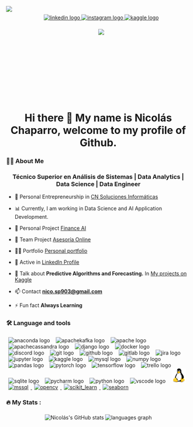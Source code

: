 <img align="left" height="250" src="https://media.giphy.com/media/v1.Y2lkPTc5MGI3NjExbHlpN3Rudjd6YXQ0YTBiODByeGdhdnQ4bDR5eG1uemlxd3ZwOGVxMiZlcD12MV9pbnRlcm5hbF9naWZfYnlfaWQmY3Q9Zw/SfXWQHEj2zVhd0gRai/giphy.gif" />

###

<div align="center">
  <a href="https://www.linkedin.com/in/nicolas-chaparro-012aa325a/" target="_blank">
    <img src="https://img.shields.io/static/v1?message=LinkedIn&logo=linkedin&label=&color=0077B5&logoColor=white&labelColor=&style=for-the-badge" height="25" alt="linkedin logo"  />
  </a>
  <a href="https://www.instagram.com/cn_solucionesinformaticas/" target="_blank">
    <img src="https://img.shields.io/static/v1?message=Instagram&logo=instagram&label=&color=E4405F&logoColor=white&labelColor=&style=for-the-badge" height="25" alt="instagram logo"  />
  </a>
    <a href="https://www.kaggle.com/nicolaschaparro" target="_blank">
    <img src="https://img.shields.io/badge/Kaggle-20BEFF?style=for-the-badge&logo=Kaggle&logoColor=white" height="25" alt="kaggle logo"  />
  </a>
</div>

###
<div align="center">
  <img src="https://visitor-badge.laobi.icu/badge?page_id=NicolasCH24.NicolasCH24&"  />
</div>

###

<br clear="both">

<h1 align="center">Hi there 👋 My name is Nicolás Chaparro, welcome to my profile of Github.</h1>

###

<h3 align="left">👩‍💻  About Me</h3>

<h3 align="center">Técnico Superior en Análisis de Sistemas | Data Analytics | Data Science | Data Engineer</h3>

- 🔭 Personal Entrepreneurship in [CN Soluciones Informáticas](https://www.instagram.com/cn_solucionesinformaticas/)

- 📊 Currently, I am working in Data Science and AI Application Development.

- 🤖 Personal Project [Finance AI](https://www.linkedin.com/posts/nicolas-chaparro-012aa325a_hola-red-les-comparto-un-proyecto-en-el-activity-7206027684626280448-8uPl?utm_source=share&utm_medium=member_desktop)

- 🤝 Team Project [Asesoría Online](https://www.linkedin.com/posts/nicolas-chaparro-012aa325a_datascience-machinelearning-python-activity-7186824089703989248-q5Zi?utm_source=share&utm_medium=member_desktop)

- 👨‍💻 Portfolio [Personal portfolio](https://github.com/NicolasCH24/Portfolio)

- 📝 Active in [LinkedIn Profile](https://www.linkedin.com/in/nicolas-chaparro-012aa325a/)

- 💬 Talk about **Predictive Algorithms and Forecasting.** In [My projects on Kaggle](https://www.kaggle.com/code/nicolaschaparro/forecast-autoreg-autoreg-direct)

- 📫 Contact **nico.sp903@gmail.com**

- ⚡ Fun fact **Always Learning**


###



###

<h3 align="left">🛠 Language and tools</h3>

###

<div align="left">
  <img src="https://cdn.simpleicons.org/anaconda/44A833" height="40" alt="anaconda logo" style="margin: 0 6px;" />
  <img src="https://skillicons.dev/icons?i=kafka" height="40" alt="apachekafka logo" style="margin: 0 6px;" />
  <img src="https://cdn.simpleicons.org/apache/D22128" height="40" alt="apache logo" style="margin: 0 6px;" />
  <img src="https://cdn.simpleicons.org/apachecassandra/1287B1" height="40" alt="apachecassandra logo" style="margin: 0 6px;" />
  <img src="https://skillicons.dev/icons?i=django" height="40" alt="django logo" style="margin: 0 6px;" />
  <img src="https://cdn.simpleicons.org/docker/2496ED" height="40" alt="docker logo" style="margin: 0 6px;" />
  <img src="https://cdn.simpleicons.org/discord/5865F2" height="40" alt="discord logo" style="margin: 0 6px;" />
  <img src="https://skillicons.dev/icons?i=git" height="40" alt="git logo" style="margin: 0 6px;" />
  <img src="https://skillicons.dev/icons?i=github" height="40" alt="github logo" style="margin: 0 6px;" />
  <img src="https://cdn.simpleicons.org/gitlab/FC6D26" height="40" alt="gitlab logo" style="margin: 0 6px;" />
  <img src="https://cdn.simpleicons.org/jira/0052CC" height="40" alt="jira logo" style="margin: 0 6px;" />
  <img src="https://cdn.simpleicons.org/jupyter/F37626" height="40" alt="jupyter logo" style="margin: 0 6px;" />
  <img src="https://cdn.simpleicons.org/kaggle/20BEFF" height="40" alt="kaggle logo" style="margin: 0 6px;" />
  <img src="https://skillicons.dev/icons?i=mysql" height="40" alt="mysql logo" style="margin: 0 6px;" />
  <img src="https://cdn.simpleicons.org/numpy/013243" height="40" alt="numpy logo" style="margin: 0 6px;" />
  <img src="https://cdn.simpleicons.org/pandas/150458" height="40" alt="pandas logo" style="margin: 0 6px;" />
  <img src="https://cdn.simpleicons.org/pytorch/EE4C2C" height="40" alt="pytorch logo" style="margin: 0 6px;" />
  <img src="https://cdn.simpleicons.org/tensorflow/FF6F00" height="40" alt="tensorflow logo" style="margin: 0 6px;" />
  <img src="https://cdn.simpleicons.org/trello/0052CC" height="40" alt="trello logo" style="margin: 0 6px;" />
  <img src="https://skillicons.dev/icons?i=sqlite" height="40" alt="sqlite logo" style="margin: 0 6px;" />
  <img src="https://cdn.jsdelivr.net/gh/devicons/devicon/icons/pycharm/pycharm-original.svg" height="40" alt="pycharm logo" style="margin: 0 6px;" />
  <img src="https://cdn.jsdelivr.net/gh/devicons/devicon/icons/python/python-original.svg" height="40" alt="python logo" style="margin: 0 6px;" />
  <img src="https://cdn.jsdelivr.net/gh/devicons/devicon/icons/vscode/vscode-original.svg" height="40" alt="vscode logo" style="margin: 0 6px;" />
  <a href="https://www.linux.org/" target="_blank" rel="noreferrer">
    <img src="https://raw.githubusercontent.com/devicons/devicon/master/icons/linux/linux-original.svg" alt="linux" width="40" height="40" style="margin: 0 6px;" />
  </a>
  <a href="https://www.microsoft.com/en-us/sql-server" target="_blank" rel="noreferrer">
    <img src="https://www.svgrepo.com/show/303229/microsoft-sql-server-logo.svg" alt="mssql" width="40" height="40" style="margin: 0 6px;" />
  </a>
  <a href="https://opencv.org/" target="_blank" rel="noreferrer">
    <img src="https://www.vectorlogo.zone/logos/opencv/opencv-icon.svg" alt="opencv" width="40" height="40" style="margin: 0 6px;" />
  </a>
  <a href="https://pandas.pydata.org/" target="_blank" rel="noreferrer">
    <img src="https://upload.wikimedia.org/wikipedia/commons/0/05/Scikit_learn_logo_small.svg" alt="scikit_learn" width="40" height="40" style="margin: 0 6px;" />
  </a>
  <a href="https://seaborn.pydata.org/" target="_blank" rel="noreferrer">
    <img src="https://seaborn.pydata.org/_images/logo-mark-lightbg.svg" alt="seaborn" width="40" height="40" style="margin: 0 6px;" />
  </a>
</div>



<h3 align="left">🔥   My Stats :</h3>

###

<div align="center">
  <img src="https://github-readme-stats.vercel.app/api?username=NicolasCH24&show_icons=true&theme=radical" alt="Nicolás's GitHub stats" height="200"/>
  <img src="https://github-readme-stats.vercel.app/api/top-langs?username=NicolasCH24&locale=en&hide_title=false&layout=compact&card_width=320&langs_count=5&theme=dracula&hide_border=false" height="200" alt="languages graph" />
</div>

###

